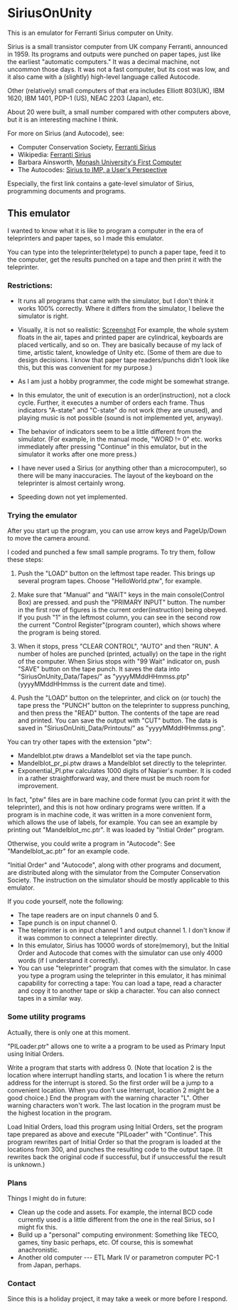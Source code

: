 # SiriusOnUnity

This is an emulator for Ferranti Sirius computer on Unity. 

Sirius is a small transistor computer from UK company Ferranti, announced in 1959. 
Its programs and outputs were punched on paper tapes, just like the earliest "automatic computers." 
It was a decimal machine, not uncommon those days. 
It was not a fast computer, but its cost was low, and it also came with a (slightly) high-level language called Autocode. 

Other (relatively) small computers of that era includes Elliott 803(UK), IBM 1620, IBM 1401, PDP-1 (US), 
NEAC 2203 (Japan), etc. 

About 20 were built, a small number compared with other computers above, 
but it is an interesting machine I think. 

For more on Sirius (and Autocode), see: 

- Computer Conservation Society, [Ferranti Sirius](https://www.computerconservationsociety.org/software/sirius/base.htm)
- Wikipedia: [Ferranti Sirius](https://en.wikipedia.org/wiki/Ferranti_Sirius)
- Barbara Ainsworth, [Monash University's First Computer](http://citeseerx.ist.psu.edu/viewdoc/download;jsessionid=380CEDE9D0A74FE7D714EC512C379E75?doi=10.1.1.726.9778&rep=rep1&type=pdf)
- The Autocodes: [Sirius to IMP, a User's Perspective](http://www.homepages.ed.ac.uk/jwp/history/autocodes/)

Especially, the first link contains a gate-level simulator of Sirius, programming documents and programs. 

## This emulator

I wanted to know what it is like to program a computer in the era of teleprinters and  paper tapes, 
so I made this emulator. 

You can type into the teleprinter(teletype) to punch a paper tape, 
feed it to the computer, get the results punched on a tape 
and then print it with the teleprinter. 

### Restrictions: 

- It runs all programs that came with the simulator, 
but I don't think it works 100% correctly. 
Where it differs from the simulator, I believe the simulator is right. 

- Visually, it is not so realistic: [Screenshot](screenshot.png)
For example, the whole system floats in the air, 
tapes and printed paper are cylindrical, 
keyboards are placed vertically, and so on. 
They are basically because of my lack of time, artistic talent, 
knowledge of Unity etc. 
(Some of them are due to design decisions. 
I know that paper tape readers/punchs didn't look like this, 
but this was convenient for my purpose.) 

- As I am just a hobby programmer, the code might be somewhat strange. 

- In this emulator, the unit of execution is an order(instruction), not a clock cycle. 
Further, it executes a number of orders each frame. 
Thus indicators "A-state" and "C-state" do not work (they are unused), 
and playing music is not possible (sound is not implemented yet, anyway). 

- The behavior of indicators seem to be a little different from the simulator. 
(For example, in the manual mode, "WORD != 0" etc. works immediately after 
pressing "Continue" in this emulator, but in the simulator it works after one more press.)

- I have never used a Sirius (or anything other than a microcomputer), 
so there will be many inaccuracies. 
The layout of the keyboard on the teleprinter is almost certainly wrong. 

- Speeding down not yet implemented. 


### Trying the emulator

After you start up the program, you can use arrow keys and PageUp/Down 
to move the camera around. 

I coded and punched a few small sample programs. 
To try them, follow these steps: 

1. Push the "LOAD" button on the leftmost tape reader. 
This brings up several program tapes. 
Choose "HelloWorld.ptw", for example.

2. Make sure that "Manual" and "WAIT" keys in the main console(Control Box) are pressed. 
and push the "PRIMARY INPUT" button. 
The number in the first row of figures is the current order(instruction) being obeyed. 
If you push "1" in the leftmost column, 
you can see in the second row the current "Control Register"(program counter), 
which shows where the program is being stored. 

3. When it stops, press "CLEAR CONTROL", "AUTO" and then "RUN". 
A number of holes are punched (printed, actually) on the tape in the right of the computer. 
When Sirius stops with "99 Wait" indicator on, 
push "SAVE" button on the tape punch. 
It saves the data into "SiriusOnUnity_Data/Tapes/" 
as "yyyyMMddHHmmss.ptp" (yyyyMMddHHmmss is the current date and time). 


4. Push the "LOAD" button on the teleprinter, 
and click on (or touch) the tape 
press the "PUNCH" button on the teleprinter to suppress punching, 
and then press the "READ" button. 
The contents of the tape are read and printed. 
You can save the output with "CUT" button. 
The data is saved in "SiriusOnUniti_Data/Printouts/" as "yyyyMMddHHmmss.png". 


You can try other tapes with the extension "ptw": 

- Mandelblot.ptw draws a Mandelblot set via the tape punch. 
- Mandelblot_pr_pi.ptw draws a Mandelblot set directly to the teleprinter. 
- Exponential_PI.ptw calculates 1000 digits of Napier's number. 
It is coded in a rather straightforward way, and there must be much room for improvement. 

In fact, "ptw" files are in bare machine code format 
(you can print it with the teleprinter), 
and this is not how ordinary programs were written. 
If a program is in machine code, 
it was written in a more convenient form, which allows the use of labels, for example. 
You can see an example by printing out "Mandelblot_mc.ptr". 
It was loaded by "Initial Order" program. 

Otherwise, you could write a program in "Autocode": 
See "Mandelblot_ac.ptr" for an example code. 

"Initial Order" and "Autocode", along with other programs and document, 
are distributed along with the simulator from the Computer Conservation Society. 
The instruction on the simulator should be mostly applicable to this emulator. 

If you code yourself, note the following: 
- The tape readers are on input channels 0 and 5. 
- Tape punch is on input channel 0. 
- The teleprinter is on input channel 1 and output channel 1. 
I don't know if it was common to connect a teleprinter directly. 
- In this emulator, Sirius has 10000 words of store(memory), but the Initial Order and Autocode 
that comes with the simulator can use only 4000 words (if I understand it correctly). 
- You can use "teleprinter" program that comes with the simulator. 
In case you type a program using the teleprinter in this emulator, 
it has minimal capability for correcting a tape: 
You can load a tape, read a character and copy it to another tape or skip a character. 
You can also connect tapes in a similar way. 


### Some utility programs 

Actually, there is only one at this moment. 

"PILoader.ptr" allows one to write a a program to be used as Primary Input 
using Initial Orders. 

Write a program that starts with address 0. 
(Note that location 2 is the location where interrupt handling starts, 
and location 1 is where the return address for the interrupt is stored. 
So the first order will be a jump to a convenient location. 
When you don't use Interrupt, location 2 might be a good choice.)
End the program with the warning character "L". 
Other warning characters won't work. 
The last location in the program must be the highest location in the program. 

Load Initial Orders, load this program using Initial Orders, 
set the program tape prepared as above and execute "PILoader" with "Continue". 
This program rewrites part of Initial Order so that the program is loaded 
at the locations from 300, 
and punches the resulting code to the output tape. 
(It rewrites back the original code if successful, but if unsuccessful the result is unknown.)


### Plans

Things I might do in future: 

- Clean up the code and assets. 
For example, the internal BCD code currently used is a little different from the one in the real Sirius, 
so I might fix this. 
- Build up a "personal" computing environment: 
Something like TECO, games, tiny basic perhaps, etc. 
Of course, this is somewhat anachronistic. 
- Another old computer --- ETL Mark IV or parametron computer PC-1 from Japan, perhaps. 


### Contact


Since this is a holiday project, it may take a week or more 
before I respond. 
